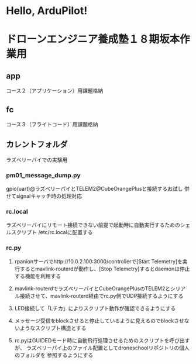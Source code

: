 # Hello, ArduPilot!
# ドローンエンジニア養成塾１８期坂本作業用

## app
コース２（アプリケーション）用課題格納

## fc
コース３（フライトコード）用課題格納

## カレントフォルダ
ラズベリーパイでの実験用

### pm01_message_dump.py
gpio(uart)@ラズベリーパイとTELEM2@CubeOrangePlusと接続するお試し
併せてsignalキャッチ時の処理対応

### rc.local
ラズベリーパイにリモート接続できない前提で起動時に自動実行するためのシェルスクリプト
/etc/rc.localに配置する

### rc.py
1. rpanionサーバでhttp://10.0.2.100:3000/controllerで[Start Telemetry]を実行するとmavlink-routerdが動作し、[Stop Telemetry]するとdaemonは停止する機能を利用する

2. mavlink-routerdでラズベリーパイとCubeOrangePlusのTELEM2とシリアル接続させて、mavlink-routerd経由でrc.py側でUDP接続するようにする

3. LED接続して「Lチカ」によりスクリプト動作が確認できるようにする
4. メッセージ受信をblockさせると停止しているように見えるのでblockさせないようなスクリプト構造とする
5. rc.pyはGUIDEDモード時に自動飛行処理させるためのスクリプトを呼び出すが、
ラズベリーパイ上のファイル配置としてdroneschoolリポジトリの個人のフォルダを
参照するようにする
